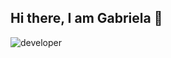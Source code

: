 ## Hi there, I am Gabriela 👋

![developer](https://github.com/user-attachments/assets/f1e517a8-cab2-4573-bb94-1dd669ee27b2)

